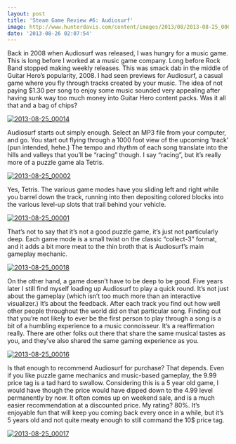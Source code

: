 ```yaml
---
layout: post
title: 'Steam Game Review #6: Audiosurf'
image: http://www.hunterdavis.com/content/images/2013/08/2013-08-25_00014.jpg
date: '2013-08-26 02:07:54'
---
```



Back in 2008 when Audiosurf was released, I was hungry for a music game. This is long before I worked at a music game company. Long before Rock Band stopped making weekly releases. This was smack dab in the middle of Guitar Hero’s popularity, 2008. I had seen previews for Audiosurf, a casual game where you fly through tracks created by your music. The idea of not paying $1.30 per song to enjoy some music sounded very appealing after having sunk way too much money into Guitar Hero content packs. Was it all that and a bag of chips?

[![2013-08-25_00014](http://www.hunterdavis.com/content/images/2013/08/2013-08-25_00014-300x215.jpg)](http://www.hunterdavis.com/content/images/2013/08/2013-08-25_00014.jpg)

Audiosurf starts out simply enough. Select an MP3 file from your computer, and go. You start out flying through a 1000 foot view of the upcoming ‘track’ (pun intended, hehe.) The tempo and rhythm of each song translate into the hills and valleys that you’ll be “racing” though. I say “racing”, but it’s really more of a puzzle game ala Tetris.

[![2013-08-25_00002](http://www.hunterdavis.com/content/images/2013/08/2013-08-25_00002-300x215.jpg)](http://www.hunterdavis.com/content/images/2013/08/2013-08-25_00002.jpg)

Yes, Tetris. The various game modes have you sliding left and right while you barrel down the track, running into then depositing colored blocks into the various level-up slots that trail behind your vehicle.

[![2013-08-25_00001](http://www.hunterdavis.com/content/images/2013/08/2013-08-25_00001-300x215.jpg)](http://www.hunterdavis.com/content/images/2013/08/2013-08-25_00001.jpg)

That’s not to say that it’s not a good puzzle game, it’s just not particularly deep. Each game mode is a small twist on the classic “collect-3” format, and it adds a bit more meat to the thin broth that is Audiosurf’s main gameplay mechanic.

[![2013-08-25_00018](http://www.hunterdavis.com/content/images/2013/08/2013-08-25_00018-300x215.jpg)](http://www.hunterdavis.com/content/images/2013/08/2013-08-25_00018.jpg)

On the other hand, a game doesn’t have to be deep to be good. Five years later I still find myself loading up Audiosurf to play a quick round. It’s not just about the gameplay (which isn’t too much more than an interactive visualizer.) It’s about the feedback. After each track you find out how well other people throughout the world did on that particular song. Finding out that you’re not likely to ever be the first person to play through a song is a bit of a humbling experience to a music connoisseur. It’s a reaffirmation really. There are other folks out there that share the same musical tastes as you, and they’ve also shared the same gaming experience as you.

[![2013-08-25_00016](http://www.hunterdavis.com/content/images/2013/08/2013-08-25_00016-300x215.jpg)](http://www.hunterdavis.com/content/images/2013/08/2013-08-25_00016.jpg)

Is that enough to recommend Audiosurf for purchase? That depends. Even if you like puzzle game mechanics and music-based gameplay, the 9.99 price tag is a tad hard to swallow. Considering this is a 5 year old game, I would have though the price would have dipped down to the 4.99 level permanently by now. It often comes up on weekend sale, and is a much easier recommendation at a discounted price. My rating? 80%. It’s enjoyable fun that will keep you coming back every once in a while, but it’s 5 years old and not quite meaty enough to still command the 10$ price tag.

[![2013-08-25_00017](http://www.hunterdavis.com/content/images/2013/08/2013-08-25_00017-300x215.jpg)](http://www.hunterdavis.com/content/images/2013/08/2013-08-25_00017.jpg)


